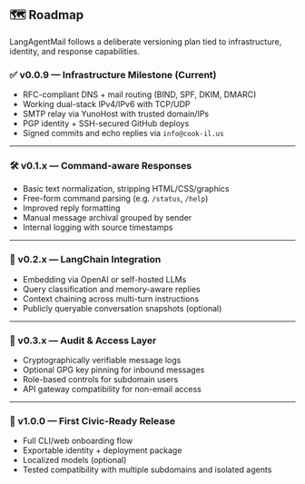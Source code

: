 ## 🗺️ Roadmap

LangAgentMail follows a deliberate versioning plan tied to infrastructure, identity, and response capabilities.

### ✅ v0.0.9 — Infrastructure Milestone (Current)
- RFC-compliant DNS + mail routing (BIND, SPF, DKIM, DMARC)
- Working dual-stack IPv4/IPv6 with TCP/UDP
- SMTP relay via YunoHost with trusted domain/IPs
- PGP identity + SSH-secured GitHub deploys
- Signed commits and echo replies via `info@cook-il.us`

---

### 🛠 v0.1.x — Command-aware Responses
- Basic text normalization, stripping HTML/CSS/graphics
- Free-form command parsing (e.g. `/status`, `/help`)
- Improved reply formatting
- Manual message archival grouped by sender
- Internal logging with source timestamps

---

### 🧠 v0.2.x — LangChain Integration
- Embedding via OpenAI or self-hosted LLMs
- Query classification and memory-aware replies
- Context chaining across multi-turn instructions
- Publicly queryable conversation snapshots (optional)

---

### 🔐 v0.3.x — Audit & Access Layer
- Cryptographically verifiable message logs
- Optional GPG key pinning for inbound messages
- Role-based controls for subdomain users
- API gateway compatibility for non-email access

---

### 🎯 v1.0.0 — First Civic-Ready Release
- Full CLI/web onboarding flow
- Exportable identity + deployment package
- Localized models (optional)
- Tested compatibility with multiple subdomains and isolated agents
